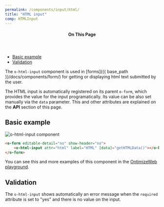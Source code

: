 ```yaml
---
permalink: /components/input/html/
title: "HTML input"
comp: HTMLInput
---
```


<aside class="sidebar__right">
  <nav class="toc">
      <header><h4 class="nav__title"><i class="fa fa-file-text"></i> On This Page</h4></header>
      <ul class="toc__menu" id="markdown-toc">
        <li><a href="#basic-example" id="markdown-toc-overview">Basic example</a></li>
        <li><a href="#validation">Validation</a></li>
    </ul>
  </nav>
</aside>

The `o-html-input` component is used in [forms]({{ base_path }}/docs/components/form/) for getting or displaying html text submitted by the user.

The HTML input is automatically registered on its parent `o-form`, which provides the value for the input programatically. Its value can be also set manually via the `data` parameter. This and other attributes are explained on the **API** section of this page.

## Basic example
<img src="{{ base_path }}/docs/images/components/inputs/o-html-input.png" alt="o-html-input component">

```html
<o-form editable-detail="no" show-header="no">
    <o-html-input attr="html" label="HTML" [data]="getHTMLData()"></o-html-input>
</o-form>
```
You can see this and more examples of this component in the [OntimizeWeb playground](https://try.imatia.com/ontimizeweb/playground/main/inputs/html).

## Validation
The `o-html-input` shows automatically an error message when the `required` attribute is set to "yes" and there is no value on the input.
